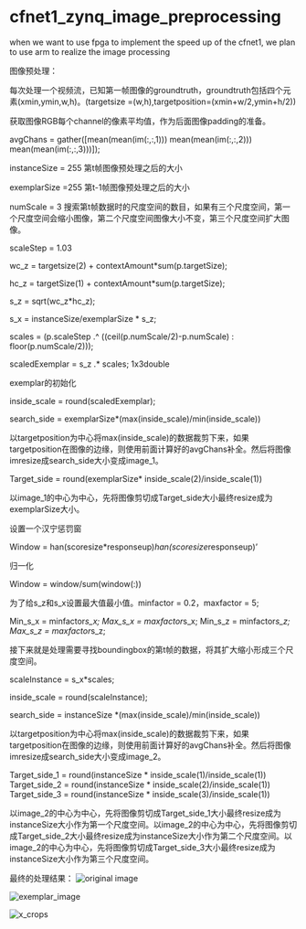 # cfnet1_zynq_image_preprocessing
when we want to use fpga to implement the speed up of the cfnet1, we plan to use arm to realize the image processing 

图像预处理：

每次处理一个视频流，已知第一帧图像的groundtruth，groundtruth包括四个元素(xmin,ymin,w,h)。(targetsize =(w,h),targetposition=(xmin+w/2,ymin+h/2))

获取图像RGB每个channel的像素平均值，作为后面图像padding的准备。

avgChans = gather([mean(mean(im(:,:,1))) mean(mean(im(:,:,2))) mean(mean(im(:,:,3)))]);

instanceSize = 255 第t帧图像预处理之后的大小

exemplarSize =255 第t-1帧图像预处理之后的大小

numScale = 3 搜索第t帧数据时的尺度空间的数目，如果有三个尺度空间，第一个尺度空间会缩小图像，第二个尺度空间图像大小不变，第三个尺度空间扩大图像。

scaleStep = 1.03

wc_z = targetsize(2) + contextAmount*sum(p.targetSize);

hc_z = targetSize(1) + contextAmount*sum(p.targetSize);

s_z = sqrt(wc_z*hc_z);

s_x = instanceSize/exemplarSize * s_z;

scales = (p.scaleStep .^ ((ceil(p.numScale/2)-p.numScale) : floor(p.numScale/2)));

scaledExemplar = s_z .* scales;  1x3double

exemplar的初始化

inside_scale = round(scaledExemplar);

search_side = exemplarSize*(max(inside_scale)/min(inside_scale))

以targetposition为中心将max(inside_scale)的数据裁剪下来，如果targetposition在图像的边缘，则使用前面计算好的avgChans补全。然后将图像imresize成search_side大小变成image_1。

Target_side = round(exemplarSize* inside_scale(2)/inside_scale(1))

以image_1的中心为中心，先将图像剪切成Target_side大小最终resize成为exemplarSize大小。

设置一个汉宁惩罚窗

Window = han(scoresize*responseup)*han(scoresize*responseup)’

归一化

Window = window/sum(window(:))

为了给s_z和s_x设置最大值最小值。minfactor = 0.2，maxfactor = 5;

Min_s_x = minfactor*s_x;
Max_s_x = maxfactor*s_x;
Min_s_z = minfactor*s_z;
Max_s_z = maxfactor*s_z;

接下来就是处理需要寻找boundingbox的第t帧的数据，将其扩大缩小形成三个尺度空间。

scaleInstance = s_x*scales;

inside_scale = round(scaleInstance);

search_side = instanceSize *(max(inside_scale)/min(inside_scale))

以targetposition为中心将max(inside_scale)的数据裁剪下来，如果targetposition在图像的边缘，则使用前面计算好的avgChans补全。然后将图像imresize成search_side大小变成image_2。

Target_side_1 = round(instanceSize * inside_scale(1)/inside_scale(1))
Target_side_2 = round(instanceSize * inside_scale(2)/inside_scale(1))
Target_side_3 = round(instanceSize * inside_scale(3)/inside_scale(1))

以image_2的中心为中心，先将图像剪切成Target_side_1大小最终resize成为instanceSize大小作为第一个尺度空间。以image_2的中心为中心，先将图像剪切成Target_side_2大小最终resize成为instanceSize大小作为第二个尺度空间。以image_2的中心为中心，先将图像剪切成Target_side_3大小最终resize成为instanceSize大小作为第三个尺度空间。

最终的处理结果：
![original image](https://github.com/XJTUWYD/cfnet1_zynq_image_preprocessing/tree/master/img/1.png)

![exemplar_image](https://github.com/XJTUWYD/cfnet1_zynq_image_preprocessing/tree/master/img/2.png)

![x_crops](https://github.com/XJTUWYD/cfnet1_zynq_image_preprocessing/tree/master/img/3.png)

